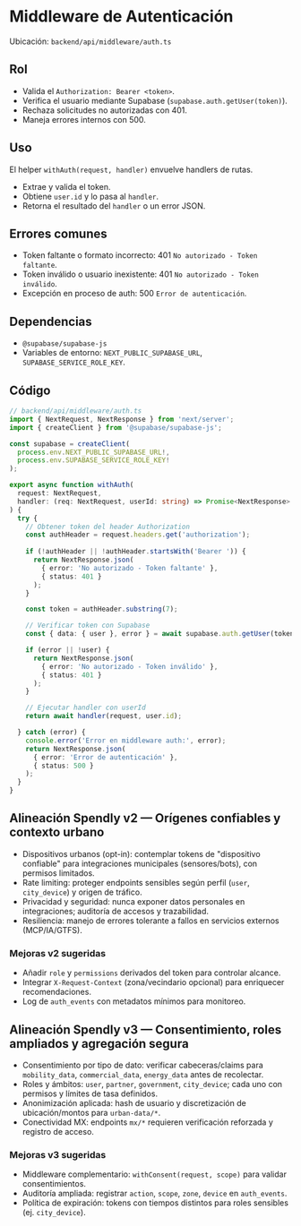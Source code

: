 # Middleware de Autenticación

Ubicación: `backend/api/middleware/auth.ts`

## Rol

- Valida el `Authorization: Bearer <token>`.
- Verifica el usuario mediante Supabase (`supabase.auth.getUser(token)`).
- Rechaza solicitudes no autorizadas con 401.
- Maneja errores internos con 500.

## Uso

El helper `withAuth(request, handler)` envuelve handlers de rutas.

- Extrae y valida el token.
- Obtiene `user.id` y lo pasa al `handler`.
- Retorna el resultado del `handler` o un error JSON.

## Errores comunes

- Token faltante o formato incorrecto: 401 `No autorizado - Token faltante`.
- Token inválido o usuario inexistente: 401 `No autorizado - Token inválido`.
- Excepción en proceso de auth: 500 `Error de autenticación`.

## Dependencias

- `@supabase/supabase-js`
- Variables de entorno: `NEXT_PUBLIC_SUPABASE_URL`, `SUPABASE_SERVICE_ROLE_KEY`.

## Código

```typescript
// backend/api/middleware/auth.ts
import { NextRequest, NextResponse } from 'next/server';
import { createClient } from '@supabase/supabase-js';

const supabase = createClient(
  process.env.NEXT_PUBLIC_SUPABASE_URL!,
  process.env.SUPABASE_SERVICE_ROLE_KEY!
);

export async function withAuth(
  request: NextRequest,
  handler: (req: NextRequest, userId: string) => Promise<NextResponse>
) {
  try {
    // Obtener token del header Authorization
    const authHeader = request.headers.get('authorization');
    
    if (!authHeader || !authHeader.startsWith('Bearer ')) {
      return NextResponse.json(
        { error: 'No autorizado - Token faltante' },
        { status: 401 }
      );
    }

    const token = authHeader.substring(7);

    // Verificar token con Supabase
    const { data: { user }, error } = await supabase.auth.getUser(token);

    if (error || !user) {
      return NextResponse.json(
        { error: 'No autorizado - Token inválido' },
        { status: 401 }
      );
    }

    // Ejecutar handler con userId
    return await handler(request, user.id);

  } catch (error) {
    console.error('Error en middleware auth:', error);
    return NextResponse.json(
      { error: 'Error de autenticación' },
      { status: 500 }
    );
  }
}
```

## Alineación Spendly v2 — Orígenes confiables y contexto urbano

- Dispositivos urbanos (opt-in): contemplar tokens de "dispositivo confiable" para integraciones municipales (sensores/bots), con permisos limitados.
- Rate limiting: proteger endpoints sensibles según perfil (`user`, `city_device`) y origen de tráfico.
- Privacidad y seguridad: nunca exponer datos personales en integraciones; auditoría de accesos y trazabilidad.
- Resiliencia: manejo de errores tolerante a fallos en servicios externos (MCP/IA/GTFS).

### Mejoras v2 sugeridas
- Añadir `role` y `permissions` derivados del token para controlar alcance.
- Integrar `X-Request-Context` (zona/vecindario opcional) para enriquecer recomendaciones.
- Log de `auth_events` con metadatos mínimos para monitoreo.

## Alineación Spendly v3 — Consentimiento, roles ampliados y agregación segura

- Consentimiento por tipo de dato: verificar cabeceras/claims para `mobility_data`, `commercial_data`, `energy_data` antes de recolectar.
- Roles y ámbitos: `user`, `partner`, `government`, `city_device`; cada uno con permisos y límites de tasa definidos.
- Anonimización aplicada: hash de usuario y discretización de ubicación/montos para `urban-data/*`.
- Conectividad MX: endpoints `mx/*` requieren verificación reforzada y registro de acceso.

### Mejoras v3 sugeridas
- Middleware complementario: `withConsent(request, scope)` para validar consentimientos.
- Auditoría ampliada: registrar `action`, `scope`, `zone`, `device` en `auth_events`.
- Política de expiración: tokens con tiempos distintos para roles sensibles (ej. `city_device`).